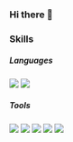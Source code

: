 ### Hi there 👋

### Skills
##### Languages
<img src="https://img.shields.io/badge/C%23-239120?style=flat&logo=csharp&color=239120&logoColor=white&labelColor=239120"/>  <img src="https://img.shields.io/badge/C++-00599C?style=flat&logo=cplusplus&color=00599C&logoColor=white&labelColor=00599C"/>

##### Tools
<img src="https://img.shields.io/badge/unity-FFFFFF?style=flat&logo=unity&color=FFFFFF&logoColor=white&labelColor=FFFFFF"/>  <img src="https://img.shields.io/badge/Git-F05032?style=flat&logo=git&color=F05032&logoColor=white&labelColor=F05032"/>  <img src="https://img.shields.io/badge/redmine-B32024?style=flat&logo=redmine&color=B32024&logoColor=white&labelColor=B32024"/>  <img src="https://img.shields.io/badge/AmazonEC2-FF9900?style=flat&logo=amazonec2&color=FF9900&logoColor=white&labelColor=FF9900"/>  <img src="https://img.shields.io/badge/MariaDB-003545?style=flat&logo=mariadb&color=003545&logoColor=white&labelColor=003545"/>

<!--
**hyeonjunje/hyeonjunje** is a ✨ _special_ ✨ repository because its `README.md` (this file) appears on your GitHub profile.

Here are some ideas to get you started:

- 🔭 I’m currently working on ...
- 🌱 I’m currently learning ...
- 👯 I’m looking to collaborate on ...
- 🤔 I’m looking for help with ...
- 💬 Ask me about ...
- 📫 How to reach me: ...
- 😄 Pronouns: ...
- ⚡ Fun fact: ...
-->
